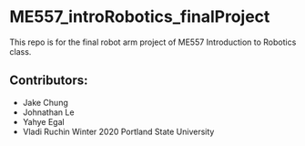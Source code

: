 # ME557_introRobotics_finalProject
This repo is for the final robot arm project of ME557 Introduction to Robotics class.
## Contributors:
- Jake Chung
- Johnathan Le
- Yahye Egal
- Vladi Ruchin
Winter 2020
Portland State University
